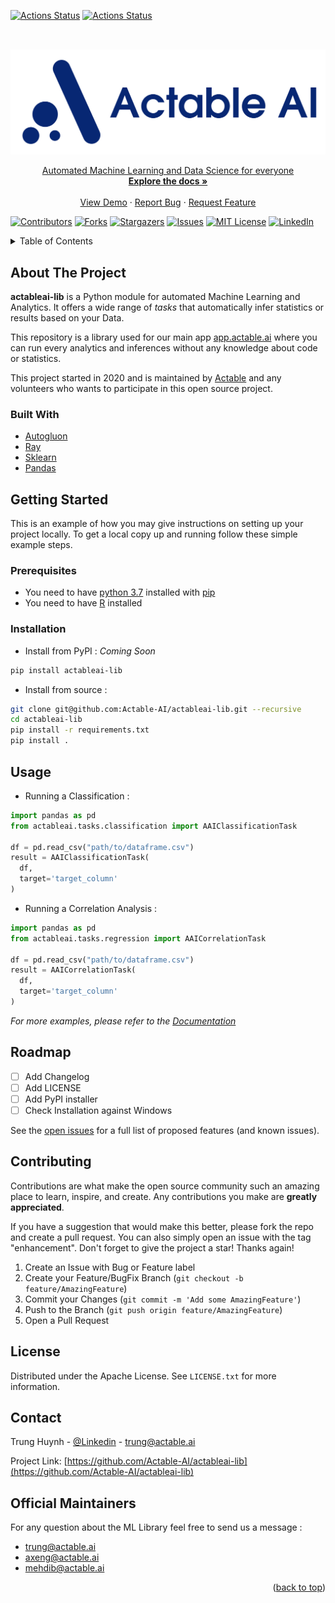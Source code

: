 <div id="top"/>
<!-- PROJECT SHIELDS -->

[![Actions Status](https://github.com/Actable-AI/actableai-lib/workflows/UnitTest/badge.svg)](https://github.com/Actable-AI/actableai-lib/actions)
[![Actions Status](https://github.com/Actable-AI/actableai-lib/workflows/Release%20API%20Docs/badge.svg)](https://github.com/Actable-AI/actableai-lib/actions)
##

<!-- PROJECT LOGO -->
<br />
<div align="center">
  <a href="https://actable.ai" target="_blank">
    <img src="images/logo.png" alt="Logo">

  <p align="center">
    Automated Machine Learning and Data Science for everyone
    <br />
    <a href="https://app.actable.ai/api-docs/genindex.html" target="_blank"><strong>Explore the docs »</strong></a>
    <br />
    <br />
    <a href="https://app.actable.ai/superset/explore/?form_data=%7B%22datasource%22%3A%2228506__table%22%2C%22viz_type%22%3A%22plotly_correlation%22%2C%22slice_id%22%3A623%2C%22url_params%22%3A%7B%7D%2C%22time_range_endpoints%22%3A%5B%22inclusive%22%2C%22exclusive%22%5D%2C%22adhoc_filters%22%3A%5B%5D%2C%22correlation_target%22%3A%22two_year_recid%22%2C%22columns_name%22%3A%5B%22compas_screening_date%22%2C%22sex%22%2C%22dob%22%2C%22age%22%2C%22age_cat%22%2C%22race%22%2C%22juv_fel_count%22%2C%22juv_misd_count%22%2C%22juv_other_count%22%2C%22priors_count%22%2C%22days_b_screening_arrest%22%2C%22c_jail_in%22%2C%22c_jail_out%22%2C%22c_case_number%22%2C%22c_offense_date%22%2C%22c_arrest_date%22%2C%22c_days_from_compas%22%2C%22c_charge_degree%22%2C%22c_charge_desc%22%2C%22r_days_from_arrest%22%2C%22r_offense_date%22%2C%22r_charge_desc%22%2C%22r_jail_in%22%2C%22r_jail_out%22%2C%22violent_recid%22%2C%22is_violent_recid%22%2C%22vr_case_number%22%2C%22vr_charge_degree%22%2C%22vr_offense_date%22%2C%22vr_charge_desc%22%2C%22type_of_assessment%22%2C%22screening_date%22%2C%22in_custody%22%2C%22out_custody%22%2C%22start%22%2C%22end%22%2C%22event%22%5D%2C%22correlation_control%22%3A%5B%5D%2C%22number_factors%22%3A20%2C%22show_bar_value%22%3Afalse%2C%22taskId%22%3A%22f1e3c2e7-b093-460f-9801-d69c98dbcd54%22%2C%22sql%22%3Anull%2C%22databaseName%22%3A%22actableai%22%7D" target="_blank">View Demo</a>
    ·
    <a href="https://github.com/othneildrew/Best-README-Template/issues" target="_blank">Report Bug</a>
    ·
    <a href="https://github.com/othneildrew/Best-README-Template/issues" target="_blank">Request Feature</a>
  </p>
</div>


[![Contributors][contributors-shield]][contributors-url]
[![Forks][forks-shield]][forks-url]
[![Stargazers][stars-shield]][stars-url]
[![Issues][issues-shield]][issues-url]
[![MIT License][license-shield]][license-url]
[![LinkedIn][linkedin-shield]][linkedin-url]

<!-- TABLE OF CONTENTS -->
<details>
  <summary>Table of Contents</summary>
  <ol>
    <li>
      <a href="#about-the-project">About The Project</a>
      <ul>
        <li><a href="#built-with">Built With</a></li>
      </ul>
    </li>
    <li>
      <a href="#getting-started">Getting Started</a>
      <ul>
        <li><a href="#prerequisites">Prerequisites</a></li>
        <li><a href="#installation">Installation</a></li>
      </ul>
    </li>
    <li><a href="#usage">Usage</a></li>
    <li><a href="#roadmap">Roadmap</a></li>
    <li><a href="#contributing">Contributing</a></li>
    <li><a href="#license">License</a></li>
    <li><a href="#contact">Contact</a></li>
    <li><a href="#acknowledgments">Acknowledgments</a></li>
  </ol>
</details>



<!-- ABOUT THE PROJECT -->
## About The Project

**actableai-lib** is a Python module for automated Machine Learning and Analytics. It offers a wide range of *tasks* that automatically infer statistics or results based on your Data.

This repository is a library used for our main app [app.actable.ai](https://app.actable.ai) where you can run every analytics and inferences without any knowledge about code or statistics.

This project started in 2020 and is maintained by [Actable](https://www.linkedin.com/company/actable-ai/mycompany/) and any volunteers who wants to participate in this open source project.

### Built With

* [Autogluon](https://reactjs.org/)
* [Ray](https://angular.io/)
* [Sklearn](https://nextjs.org/)
* [Pandas](https://vuejs.org/)


<!-- GETTING STARTED -->
## Getting Started

This is an example of how you may give instructions on setting up your project locally.
To get a local copy up and running follow these simple example steps.

### Prerequisites

- You need to have [python 3.7](https://www.python.org/downloads/release/python-370) installed with [pip](https://pip.pypa.io/en/stable/)
- You need to have [R](https://www.r-project.org/) installed

### Installation

- Install from PyPI : *Coming Soon*

```sh
pip install actableai-lib
```

- Install from source :

```sh
git clone git@github.com:Actable-AI/actableai-lib.git --recursive
cd actableai-lib
pip install -r requirements.txt
pip install .
```

<!-- USAGE EXAMPLES -->
## Usage

- Running a Classification :
```python
import pandas as pd
from actableai.tasks.classification import AAIClassificationTask

df = pd.read_csv("path/to/dataframe.csv")
result = AAIClassificationTask(
  df,
  target='target_column'
)
```
- Running a Correlation Analysis :
```python
import pandas as pd
from actableai.tasks.regression import AAICorrelationTask

df = pd.read_csv("path/to/dataframe.csv")
result = AAICorrelationTask(
  df,
  target='target_column'
)
```
_For more examples, please refer to the [Documentation](https://app.actable.ai/api-docs/)_

<!-- ROADMAP -->
## Roadmap

- [ ] Add Changelog
- [ ] Add LICENSE
- [ ] Add PyPI installer
- [ ] Check Installation against Windows

See the [open issues](https://github.com/Actable-AI/actableai-lib/issues) for a full list of proposed features (and known issues).

<!-- CONTRIBUTING -->
## Contributing

Contributions are what make the open source community such an amazing place to learn, inspire, and create. Any contributions you make are **greatly appreciated**.

If you have a suggestion that would make this better, please fork the repo and create a pull request. You can also simply open an issue with the tag "enhancement".
Don't forget to give the project a star! Thanks again!

1. Create an Issue with Bug or Feature label
2. Create your Feature/BugFix Branch (`git checkout -b feature/AmazingFeature`)
3. Commit your Changes (`git commit -m 'Add some AmazingFeature'`)
4. Push to the Branch (`git push origin feature/AmazingFeature`)
5. Open a Pull Request

<!-- LICENSE -->
## License

Distributed under the Apache License. See `LICENSE.txt` for more information.

<!-- CONTACT -->
## Contact

Trung Huynh - [@Linkedin](https://www.linkedin.com/in/trunghlt/) - trung@actable.ai

Project Link: [https://github.com/Actable-AI/actableai-lib](https://github.com/Actable-AI/actableai-lib)

## Official Maintainers

For any question about the ML Library feel free to send us a message :
- trung@actable.ai
- axeng@actable.ai
- mehdib@actable.ai




<p align="right">(<a href="#top">back to top</a>)</p>

<!-- MARKDOWN LINKS & IMAGES -->
<!-- https://www.markdownguide.org/basic-syntax/#reference-style-links -->
[contributors-shield]: https://img.shields.io/github/contributors/Actable-AI/actableai-lib.svg?style=for-the-badge
[contributors-url]: https://github.com/Actable-AI/actableai-lib/graphs/contributors
[forks-shield]: https://img.shields.io/github/forks/Actable-AI/actableai-lib.svg?style=for-the-badge
[forks-url]: https://github.com/Actable-AI/actableai-lib/network/members
[stars-shield]: https://img.shields.io/github/stars/Actable-AI/actableai-lib.svg?style=for-the-badge
[stars-url]: https://github.com/Actable-AI/actableai-lib/stargazers
[issues-shield]: https://img.shields.io/github/issues/Actable-AI/actableai-lib.svg?style=for-the-badge
[issues-url]: https://github.com/Actable-AI/actableai-lib/issues
[license-shield]: https://img.shields.io/github/license/Actable-AI/actableai-lib.svg?style=for-the-badge
[license-url]: https://github.com/Actable-AI/actableai-lib/blob/master/LICENSE.txt
[linkedin-shield]: https://img.shields.io/badge/-LinkedIn-black.svg?style=for-the-badge&logo=linkedin&colorB=256
[linkedin-url]: https://www.linkedin.com/company/actable-ai
[product-screenshot]: images/screenshot.png
